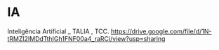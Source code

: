 # IA
Inteligência Artificial _ TALIA , TCC.
https://drive.google.com/file/d/1N-tRMZl2IMDdTthIGh1FNF00a4_raRCi/view?usp=sharing
